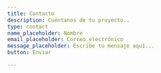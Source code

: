 ```yaml
---
title: Contacto
description: Cuéntanos de tu proyecto..
type: contact
name_placeholder: Nombre
email_placeholder: Correo electrónico
message_placeholder: Escribe tu mensaje aquí...
button: Enviar

---
```

